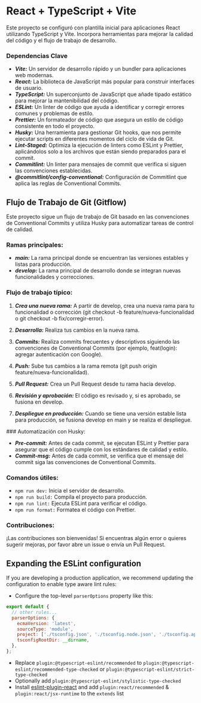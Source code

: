 # React + TypeScript + Vite

Este proyecto se configuró con plantilla inicial para aplicaciones React utilizando TypeScript y Vite. Incorpora herramientas para mejorar la calidad del código y el flujo de trabajo de desarrollo.

### Dependencias Clave

- **_Vite:_** Un servidor de desarrollo rápido y un bundler para aplicaciones web modernas.
- **_React:_** La biblioteca de JavaScript más popular para construir interfaces de usuario.
- **_TypeScript:_** Un superconjunto de JavaScript que añade tipado estático para mejorar la mantenibilidad del código.
- **_ESLint:_** Un linter de código que ayuda a identificar y corregir errores comunes y problemas de estilo.
- **_Prettier:_** Un formateador de código que asegura un estilo de código consistente en todo el proyecto.
- **_Husky:_** Una herramienta para gestionar Git hooks, que nos permite ejecutar scripts en diferentes momentos del ciclo de vida de Git.
- **_Lint-Staged:_** Optimiza la ejecución de linters como ESLint y Prettier, aplicándolos solo a los archivos que están siendo preparados para el commit.
- **_Commitlint:_** Un linter para mensajes de commit que verifica si siguen las convenciones establecidas.
- **_@commitlint/config-conventional:_** Configuración de Commitlint que aplica las reglas de Conventional Commits.

## Flujo de Trabajo de Git (Gitflow)

Este proyecto sigue un flujo de trabajo de Git basado en las convenciones de Conventional Commits y utiliza Husky para automatizar tareas de control de calidad.

### Ramas principales:

- **_main:_** La rama principal donde se encuentran las versiones estables y listas para producción.
- **_develop:_** La rama principal de desarrollo donde se integran nuevas funcionalidades y correcciones.

### Flujo de trabajo típico:

1. **_Crea una nueva rama:_** A partir de develop, crea una nueva rama para tu funcionalidad o corrección (git checkout -b feature/nueva-funcionalidad o git checkout -b fix/corregir-error).

2. **_Desarrolla:_** Realiza tus cambios en la nueva rama.

3. **_Commits:_** Realiza commits frecuentes y descriptivos siguiendo las convenciones de Conventional Commits (por ejemplo, feat(login): agregar autenticación con Google).
4. **_Push:_** Sube tus cambios a la rama remota (git push origin feature/nueva-funcionalidad).
5. **_Pull Request:_** Crea un Pull Request desde tu rama hacia develop.
6. **_Revisión y aprobación:_** El código es revisado y, si es aprobado, se fusiona en develop.
7. **_Despliegue en producción:_** Cuando se tiene una versión estable lista para producción, se fusiona develop en main y se realiza el despliegue.

### Automatización con Husky:

- **_Pre-commit:_** Antes de cada commit, se ejecutan ESLint y Prettier para asegurar que el código cumple con los estándares de calidad y estilo.
- **_Commit-msg:_** Antes de cada commit, se verifica que el mensaje del commit siga las convenciones de Conventional Commits.

### Comandos útiles:

- `npm run dev:` Inicia el servidor de desarrollo.
- `npm run build:` Compila el proyecto para producción.
- `npm run lint:` Ejecuta ESLint para verificar el código.
- `npm run format:` Formatea el código con Prettier.

### Contribuciones:

¡Las contribuciones son bienvenidas! Si encuentras algún error o quieres sugerir mejoras, por favor abre un issue o envía un Pull Request.

## Expanding the ESLint configuration

If you are developing a production application, we recommend updating the configuration to enable type aware lint rules:

- Configure the top-level `parserOptions` property like this:

```js
export default {
  // other rules...
  parserOptions: {
    ecmaVersion: 'latest',
    sourceType: 'module',
    project: ['./tsconfig.json', './tsconfig.node.json', './tsconfig.app.json'],
    tsconfigRootDir: __dirname,
  },
};
```

- Replace `plugin:@typescript-eslint/recommended` to `plugin:@typescript-eslint/recommended-type-checked` or `plugin:@typescript-eslint/strict-type-checked`
- Optionally add `plugin:@typescript-eslint/stylistic-type-checked`
- Install [eslint-plugin-react](https://github.com/jsx-eslint/eslint-plugin-react) and add `plugin:react/recommended` & `plugin:react/jsx-runtime` to the `extends` list
